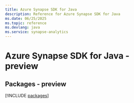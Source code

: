 ```yaml
---
title: Azure Synapse SDK for Java
description: Reference for Azure Synapse SDK for Java
ms.date: 06/25/2025
ms.topic: reference
ms.devlang: java
ms.service: synapse-analytics
---
```

# Azure Synapse SDK for Java - preview
## Packages - preview
[!INCLUDE [packages](synapse-index.md)]